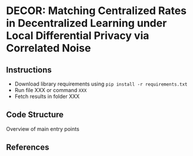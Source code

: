 # DECOR: Matching Centralized Rates in Decentralized Learning under Local Differential Privacy via Correlated Noise

## Instructions

* Download library requirements using `pip install -r requirements.txt`
* Run file XXX or command `XXX`
* Fetch results in folder XXX

## Code Structure
Overview of main entry points

## References
